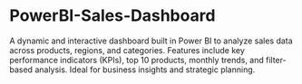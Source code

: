 # PowerBI-Sales-Dashboard
A dynamic and interactive dashboard built in Power BI to analyze sales data across products, regions, and categories. Features include key performance indicators (KPIs), top 10 products, monthly trends, and filter-based analysis. Ideal for business insights and strategic planning.
